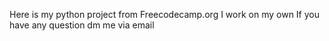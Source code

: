 Here is my python project from Freecodecamp.org
I work on my own
If you have any question dm me via email
